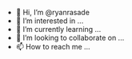 - 👋 Hi, I’m @ryanrasade
- 👀 I’m interested in ...
- 🌱 I’m currently learning ...
- 💞️ I’m looking to collaborate on ...
- 📫 How to reach me ...

<!---
ryanrasade/ryanrasade is a ✨ special ✨ repository because its `README.md` (this file) appears on your GitHub profile.
You can click the Preview link to take a look at your changes.
--->
